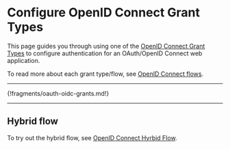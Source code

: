 # Configure OpenID Connect Grant Types

This page guides you through using one of the [OpenID Connect Grant Types](../../../../concepts/authenticaition/intro-profiles) to configure authentication for an OAuth/OpenID Connect web application. 

To read more about each grant type/flow, see [OpenID Connect flows](../../../concepts/login/intro-oidc#when-to-choose-oidc-for-which-application).

----

{!fragments/oauth-oidc-grants.md!}

----

## Hybrid flow

To try out the hybrid flow, see [OpenID Connect Hyrbid Flow](../oidc-hybrid-flow).